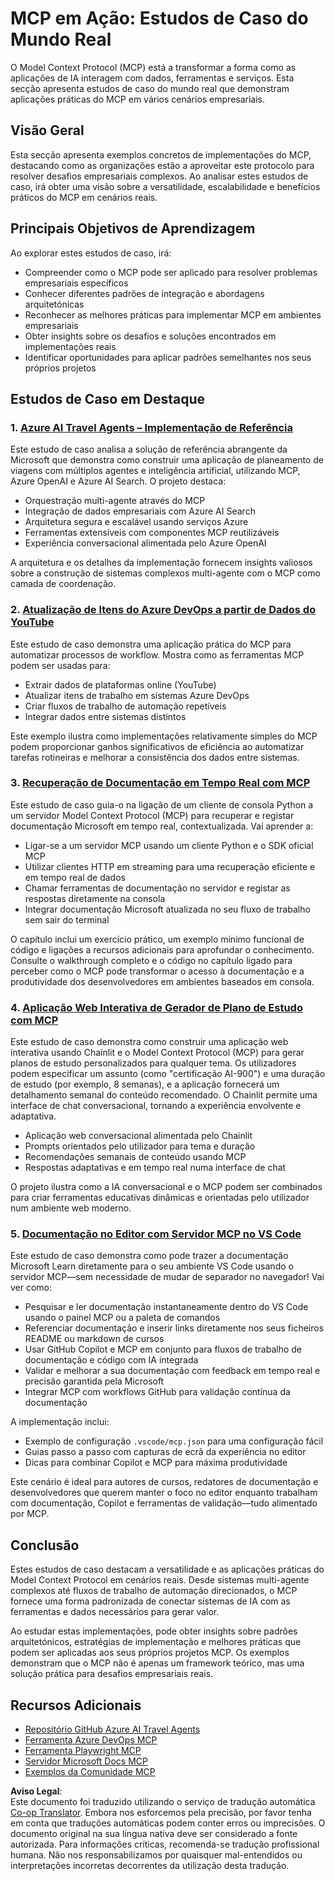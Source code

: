 <!--
CO_OP_TRANSLATOR_METADATA:
{
  "original_hash": "671162f2687253f22af11187919ed02d",
  "translation_date": "2025-06-21T13:47:37+00:00",
  "source_file": "09-CaseStudy/README.md",
  "language_code": "pt"
}
-->
# MCP em Ação: Estudos de Caso do Mundo Real

O Model Context Protocol (MCP) está a transformar a forma como as aplicações de IA interagem com dados, ferramentas e serviços. Esta secção apresenta estudos de caso do mundo real que demonstram aplicações práticas do MCP em vários cenários empresariais.

## Visão Geral

Esta secção apresenta exemplos concretos de implementações do MCP, destacando como as organizações estão a aproveitar este protocolo para resolver desafios empresariais complexos. Ao analisar estes estudos de caso, irá obter uma visão sobre a versatilidade, escalabilidade e benefícios práticos do MCP em cenários reais.

## Principais Objetivos de Aprendizagem

Ao explorar estes estudos de caso, irá:

- Compreender como o MCP pode ser aplicado para resolver problemas empresariais específicos
- Conhecer diferentes padrões de integração e abordagens arquitetónicas
- Reconhecer as melhores práticas para implementar MCP em ambientes empresariais
- Obter insights sobre os desafios e soluções encontrados em implementações reais
- Identificar oportunidades para aplicar padrões semelhantes nos seus próprios projetos

## Estudos de Caso em Destaque

### 1. [Azure AI Travel Agents – Implementação de Referência](./travelagentsample.md)

Este estudo de caso analisa a solução de referência abrangente da Microsoft que demonstra como construir uma aplicação de planeamento de viagens com múltiplos agentes e inteligência artificial, utilizando MCP, Azure OpenAI e Azure AI Search. O projeto destaca:

- Orquestração multi-agente através do MCP
- Integração de dados empresariais com Azure AI Search
- Arquitetura segura e escalável usando serviços Azure
- Ferramentas extensíveis com componentes MCP reutilizáveis
- Experiência conversacional alimentada pelo Azure OpenAI

A arquitetura e os detalhes da implementação fornecem insights valiosos sobre a construção de sistemas complexos multi-agente com o MCP como camada de coordenação.

### 2. [Atualização de Itens do Azure DevOps a partir de Dados do YouTube](./UpdateADOItemsFromYT.md)

Este estudo de caso demonstra uma aplicação prática do MCP para automatizar processos de workflow. Mostra como as ferramentas MCP podem ser usadas para:

- Extrair dados de plataformas online (YouTube)
- Atualizar itens de trabalho em sistemas Azure DevOps
- Criar fluxos de trabalho de automação repetíveis
- Integrar dados entre sistemas distintos

Este exemplo ilustra como implementações relativamente simples do MCP podem proporcionar ganhos significativos de eficiência ao automatizar tarefas rotineiras e melhorar a consistência dos dados entre sistemas.

### 3. [Recuperação de Documentação em Tempo Real com MCP](./docs-mcp/README.md)

Este estudo de caso guia-o na ligação de um cliente de consola Python a um servidor Model Context Protocol (MCP) para recuperar e registar documentação Microsoft em tempo real, contextualizada. Vai aprender a:

- Ligar-se a um servidor MCP usando um cliente Python e o SDK oficial MCP
- Utilizar clientes HTTP em streaming para uma recuperação eficiente e em tempo real de dados
- Chamar ferramentas de documentação no servidor e registar as respostas diretamente na consola
- Integrar documentação Microsoft atualizada no seu fluxo de trabalho sem sair do terminal

O capítulo inclui um exercício prático, um exemplo mínimo funcional de código e ligações a recursos adicionais para aprofundar o conhecimento. Consulte o walkthrough completo e o código no capítulo ligado para perceber como o MCP pode transformar o acesso à documentação e a produtividade dos desenvolvedores em ambientes baseados em consola.

### 4. [Aplicação Web Interativa de Gerador de Plano de Estudo com MCP](./docs-mcp/README.md)

Este estudo de caso demonstra como construir uma aplicação web interativa usando Chainlit e o Model Context Protocol (MCP) para gerar planos de estudo personalizados para qualquer tema. Os utilizadores podem especificar um assunto (como "certificação AI-900") e uma duração de estudo (por exemplo, 8 semanas), e a aplicação fornecerá um detalhamento semanal do conteúdo recomendado. O Chainlit permite uma interface de chat conversacional, tornando a experiência envolvente e adaptativa.

- Aplicação web conversacional alimentada pelo Chainlit
- Prompts orientados pelo utilizador para tema e duração
- Recomendações semanais de conteúdo usando MCP
- Respostas adaptativas e em tempo real numa interface de chat

O projeto ilustra como a IA conversacional e o MCP podem ser combinados para criar ferramentas educativas dinâmicas e orientadas pelo utilizador num ambiente web moderno.

### 5. [Documentação no Editor com Servidor MCP no VS Code](./docs-mcp/README.md)

Este estudo de caso demonstra como pode trazer a documentação Microsoft Learn diretamente para o seu ambiente VS Code usando o servidor MCP—sem necessidade de mudar de separador no navegador! Vai ver como:

- Pesquisar e ler documentação instantaneamente dentro do VS Code usando o painel MCP ou a paleta de comandos
- Referenciar documentação e inserir links diretamente nos seus ficheiros README ou markdown de cursos
- Usar GitHub Copilot e MCP em conjunto para fluxos de trabalho de documentação e código com IA integrada
- Validar e melhorar a sua documentação com feedback em tempo real e precisão garantida pela Microsoft
- Integrar MCP com workflows GitHub para validação contínua da documentação

A implementação inclui:
- Exemplo de configuração `.vscode/mcp.json` para uma configuração fácil
- Guias passo a passo com capturas de ecrã da experiência no editor
- Dicas para combinar Copilot e MCP para máxima produtividade

Este cenário é ideal para autores de cursos, redatores de documentação e desenvolvedores que querem manter o foco no editor enquanto trabalham com documentação, Copilot e ferramentas de validação—tudo alimentado por MCP.

## Conclusão

Estes estudos de caso destacam a versatilidade e as aplicações práticas do Model Context Protocol em cenários reais. Desde sistemas multi-agente complexos até fluxos de trabalho de automação direcionados, o MCP fornece uma forma padronizada de conectar sistemas de IA com as ferramentas e dados necessários para gerar valor.

Ao estudar estas implementações, pode obter insights sobre padrões arquitetónicos, estratégias de implementação e melhores práticas que podem ser aplicadas aos seus próprios projetos MCP. Os exemplos demonstram que o MCP não é apenas um framework teórico, mas uma solução prática para desafios empresariais reais.

## Recursos Adicionais

- [Repositório GitHub Azure AI Travel Agents](https://github.com/Azure-Samples/azure-ai-travel-agents)
- [Ferramenta Azure DevOps MCP](https://github.com/microsoft/azure-devops-mcp)
- [Ferramenta Playwright MCP](https://github.com/microsoft/playwright-mcp)
- [Servidor Microsoft Docs MCP](https://github.com/MicrosoftDocs/mcp)
- [Exemplos da Comunidade MCP](https://github.com/microsoft/mcp)

**Aviso Legal**:  
Este documento foi traduzido utilizando o serviço de tradução automática [Co-op Translator](https://github.com/Azure/co-op-translator). Embora nos esforcemos pela precisão, por favor tenha em conta que traduções automáticas podem conter erros ou imprecisões. O documento original na sua língua nativa deve ser considerado a fonte autorizada. Para informações críticas, recomenda-se tradução profissional humana. Não nos responsabilizamos por quaisquer mal-entendidos ou interpretações incorretas decorrentes da utilização desta tradução.